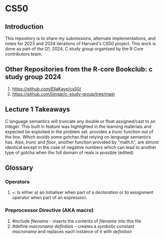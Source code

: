 # CS50
## Introduction
This repository is to share my submissions, alternate implementations, and notes for 2023 and 2024 iterations of Harvard's CS50 project. This work is done as part of the Q1, 2024, C study group organised by the R Core contributors team.
## Other Repositories from the R-core Bookclub: c study group 2024

1. https://github.com/EllaKaye/cs50/
2. https://github.com/jimgar/c-study-group/tree/main

## Lecture 1 Takeaways
C language semantics will truncate any double or float assigned/cast to an integer. This built in feature was highlighted in the learning materials and expected be exploited in the problem set. provides a *trunc* function out of the box. Which avoids some gotchas that relying on language semantics has. Also, *trunc* and *floor*, another function provided by "math.h", are almost identical except in the case of negative numbers which can lead to another type of gotcha when the full domain of reals is possible (edited) 


## Glossary
### Operators
1. `=`: Is either a) an Initialiser when part of a _declaration_ or b) assignment operator when part of an expression.
### Preprocessor Directive (AKA macro)
1. #include _filename_ - inserts the contents of _filename_ into this file
2. #define _macroname_ _definition_ - creates a symbolic constant _macroname_ and replaces each instance of it with _definition_

